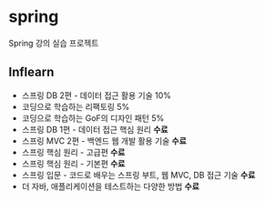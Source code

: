 # spring
Spring 강의 실습 프로젝트

## Inflearn
- 스프링 DB 2편 - 데이터 접근 활용 기술 10%
- 코딩으로 학습하는 리팩토링 5%
- 코딩으로 학습하는 GoF의 디자인 패턴 5%
- 스프링 DB 1편 - 데이터 접근 핵심 원리 **수료**
- 스프링 MVC 2편 - 백엔드 웹 개발 활용 기술 **수료**
- 스프링 핵심 원리 - 고급편 **수료**
- 스프링 핵심 원리 - 기본편 **수료**
- 스프링 입문 - 코드로 배우는 스프링 부트, 웹 MVC, DB 접근 기술 **수료**
- 더 자바, 애플리케이션을 테스트하는 다양한 방법  **수료**
